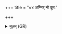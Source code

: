 +++
title = "०४ अग्निर् नो दूतः"

+++
<details><summary>मूलम् (GR)</summary>

अग्निर् नो दूतः प्रहितो ऽयम् आगन्  
स नः सर्वम् अन्नम् अविषं कृणोतु ।  
निराविद्धम् अकृतं ब्रह्मणेतो  
ऽदोमधं पित्तम् अत्त प्रसूताः ॥
</details>